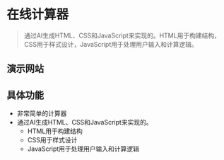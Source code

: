 # 在线计算器
> 通过AI生成HTML、CSS和JavaScript来实现的。HTML用于构建结构，CSS用于样式设计，JavaScript用于处理用户输入和计算逻辑。
## 演示网站
## 具体功能
- 非常简单的计算器
- 通过AI生成HTML、CSS和JavaScript来实现的。
  - HTML用于构建结构
  - CSS用于样式设计
  - JavaScript用于处理用户输入和计算逻辑
